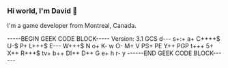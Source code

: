 ### Hi world, I'm David 👋

I'm a game developer from Montreal, Canada.

-----BEGIN GEEK CODE BLOCK-----
Version: 3.1
GCS d--- s+:+ a+ C++++$ U-$ P+ L+++$ E--- W+++$ N o+ K- w O- M+ V PS+ PE Y++ PGP t+++ 5+ X++ R+++$ tv+ b++ DI++ D++ G e+ h r- y
------END GEEK CODE BLOCK------

<!--
**dbaron-gamedev/dbaron-gamedev** is a ✨ _special_ ✨ repository because its `README.md` (this file) appears on your GitHub profile.

Here are some ideas to get you started:

- 🔭 I’m currently working on ...
- 🌱 I’m currently learning ...
- 👯 I’m looking to collaborate on ...
- 🤔 I’m looking for help with ...
- 💬 Ask me about ...
- 📫 How to reach me: ...
- ⚡ Fun fact: ...
-->
